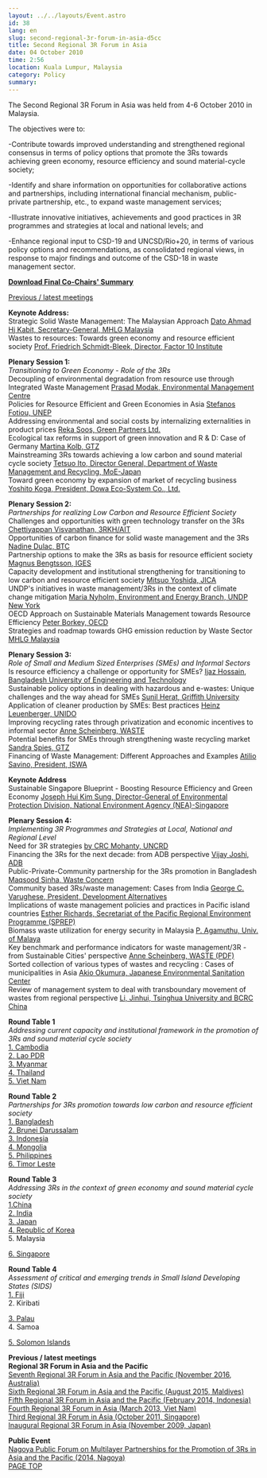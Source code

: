 ```yaml
---
layout: ../../layouts/Event.astro
id: 38
lang: en
slug: second-regional-3r-forum-in-asia-d5cc
title: Second Regional 3R Forum in Asia 
date: 04 October 2010
time: 2:56
location: Kuala Lumpur, Malaysia
category: Policy
summary: 
---
```

The Second Regional 3R Forum in Asia was held from 4-6 October 2010 in Malaysia.   
   
The objectives were to:   
-Contribute towards improved understanding and strengthened regional consensus in terms of policy options that promote the 3Rs towards achieving green economy, resource efficiency and sound material-cycle society;   
-Identify and share information on opportunities for collaborative actions and partnerships, including international financial mechanism, public-private partnership, etc., to expand waste management services;   
-Illustrate innovative initiatives, achievements and good practices in 3R programmes and strategies at local and national levels; and  
-Enhance regional input to CSD-19 and UNCSD/Rio+20, in terms of various policy options and recommendations, as consolidated regional views, in response to major findings and outcome of the CSD-18 in waste management sector.   
   
[**Download Final Co-Chairs' Summary**](/content/documents/3792FINAL_Chair's%20Summary-2nd-3R-Forum-13Oct2010.pdf)   
   
[Previous / latest meetings](#meetings)   
   
**Keynote Address:**   
Strategic Solid Waste Management: The Malaysian Approach  [Dato Ahmad Hj Kabit, Secretary-General, MHLG Malaysia](content/documents/290Day1_Keynote_1_MHLG-Security%20General.pdf)   
Wastes to resources: Towards green economy and resource efficient society  [Prof. Friedrich Schmidt-Bleek, Director, Factor 10 Institute](content/documents/291Day1_Keynote_2_Friedrich_Schmidt.pdf)   
   
**Plenary Session 1:**   
*Transitioning to Green Economy - Role of the 3Rs*    
Decoupling of environmental degradation from resource use through Integrated Waste Management  [Prasad Modak, Environmental Management Centre](content/documents/PS1_01_Prasad_Modak.pdf)   
Policies for Resource Efficient and Green Economies in Asia  [Stefanos Fotiou, UNEP](content/documents/PS1_02_Stefannos_Fotiou.pdf)   
Addressing environmental and social costs by internalizing externalities in product prices  [Reka Soos, Green Partners Ltd.](content/documents/PS1_03_Reka_Soos_rev.pdf)   
Ecological tax reforms in support of green innovation and R & D: Case of Germany  [Martina Kolb, GTZ](content/documents/PS1_04_Martina_Kolb_rev.pdf)   
Mainstreaming 3Rs towards achieving a low carbon and sound material cycle society  [Tetsuo Ito, Director General, Department of Waste Management and Recycling, MoE-Japan](content/documents/PS1_05_Tetsuo_Ito.pdf)   
Toward green economy by expansion of market of recycling business  [Yoshito Koga, President, Dowa Eco-System Co., Ltd.](content/documents/PS1_06_Yoshito_%20Koga.pdf)   
   
**Plenary Session 2:**   
*Partnerships for realizing Low Carbon and Resource Efficient Society*   
Challenges and opportunities with green technology transfer on the 3Rs  [Chettiyappan Visvanathan, 3RKH/AIT](content/documents/PS2_01_Chettiyappan_Visu_rev.pdf)   
Opportunities of carbon finance for solid waste management and the 3Rs  [Nadine Dulac, BTC](content/documents/PS2_02_Nadine_Dulac_rev.pdf)   
Partnership options to make the 3Rs as basis for resource efficient society  [Magnus Bengtsson, IGES](content/documents/PS2_03_Bengtsson.pdf)   
Capacity development and institutional strengthening for transitioning to low carbon and resource efficient society  [Mitsuo Yoshida, JICA](content/documents/PS2_04_Mitsuo_Yoshida.pdf)   
UNDP's initiatives in waste management/3Rs in the context of climate change mitigation  [Maria Nyholm, Environment and Energy Branch, UNDP New York](content/documents/PS2_05_Maria_Nyholm.pdf)   
OECD Approach on Sustainable Materials Management towards Resource Efficiency [Peter Borkey, OECD](content/documents/PS2_06_Peter_Borkey.pdf)   
Strategies and roadmap towards GHG emission reduction by Waste Sector [MHLG Malaysia](content/documents/PS2_07_Nadzri_MHLG.pdf)   
   
**Plenary Session 3:**   
*Role of Small and Medium Sized Enterprises (SMEs) and Informal Sectors*    
Is resource efficiency a challenge or opportunity for SMEs?  [Ijaz Hossain, Bangladesh University of Engineering and Technology](content/documents/PS3_01_Ijaz_Hossain.pdf)   
Sustainable policy options in dealing with hazardous and e-wastes: Unique challenges and the way ahead for SMEs  [Sunil Herat, Griffith University](content/documents/PS3_02_Sunil_Herat.pdf)   
Application of cleaner production by SMEs: Best practices  [Heinz Leuenberger, UNIDO](content/documents/PS3_03_Heinz_Leuenberger_rev.pdf)   
Improving recycling rates through privatization and economic incentives to informal sector  [Anne Scheinberg, WASTE](content/documents/PS3_04_Ann_Scheinberg_rev.pdf)   
Potential benefits for SMEs through strengthening waste recycling market  [Sandra Spies, GTZ](content/documents/PS3_05_Sandra_Spies.pdf)   
Financing of Waste Management: Different Approaches and Examples  [Atilio Savino, President, ISWA](content/documents/PS3_06_Atilio_Savino.pdf)   
   
**Keynote Address**   
Sustainable Singapore Blueprint - Boosting Resource Efficiency and Green Economy  [Joseph Hui Kim Sung, Director-General of Environmental Protection Division, National Environment Agency (NEA)-Singapore](content/documents/Day2_Keynote_Joseph_Hui.pdf)   
   
**Plenary Session 4:**   
*Implementing 3R Programmes and Strategies at Local, National and Regional Level*   
Need for 3R strategies  [by CRC Mohanty, UNCRD](content/documents/PS4_01_CRC_Mohanty.pdf)   
Financing the 3Rs for the next decade: from ADB perspective  [Vijay Joshi, ADB](content/documents/PS4_02_Vijay_Joshi.pdf)   
Public-Private-Community partnership for the 3Rs promotion in Bangladesh  [Maqsood Sinha, Waste Concern](content/documents/PS4_03_Maqsood_Sinha_rev.pdf)   
Community based 3Rs/waste management: Cases from India  [George C. Varughese, President, Development Alternatives](content/documents/PS4_04_George_Varughese.pdf)   
Implications of waste management policies and practices in Pacific island countries  [Esther Richards, Secretariat of the Pacific Regional Environment Programme (SPREP)](content/documents/PS4_05_SPREP_rev.pdf)   
Biomass waste utilization for energy security in Malaysia  [P. Agamuthu, Univ. of Malaya](content/documents/PS4_06_P.Agamuthu-rev.pdf)   
Key benchmark and performance indicators for waste management/3R - from Sustainable Cities' perspective  [Anne Scheinberg, WASTE (PDF)](content/documents/PS4_07_Anne%20Scheinberg.pdf)    
Sorted collection of various types of wastes and recycling : Cases of municipalities in Asia  [Akio Okumura, Japanese Environmental Sanitation Center](content/documents/PS4_08_Akio%20Okumura%20JESC-rev.pdf)   
Review of management system to deal with transboundary movement of wastes from regional perspective  [Li, Jinhui, Tsinghua University and BCRC China](content/documents/PS4_09_Li_Jinhui_rev.pdf)   
   
**Round Table 1**   
*Addressing current capacity and institutional framework in the promotion of 3Rs and sound material cycle society*    
 [1. Cambodia](content/documents/RT1_01_Cambodia.pdf)   
 [2. Lao PDR](content/documents/RT1_02_Lao_PDR.pdf)   
 [3. Myanmar](content/documents/RT1_03_Myanmar.pdf)   
 [4. Thailand](content/documents/RT1_04_Thailand_rev.pdf)   
 [5. Viet Nam](content/documents/RT1_05_Vietnam.pdf)   
   
**Round Table 2**   
*Partnerships for 3Rs promotion towards low carbon and resource efficient society*    
 [1. Bangladesh](content/documents/RT2_01_Bangladesh.pdf)   
 [2. Brunei Darussalam](content/documents/RT2_02_Brunei.pdf)   
 [3. Indonesia](content/documents/RT2_03_Indonesia.pdf)   
 [4. Mongolia](content/documents/RT2_04_Mongolia.pdf)   
 [5. Philippines](content/documents/RT2_05_Philippines.pdf)   
 [6. Timor Leste](content/documents/RT2_06_Timor_Leste.pdf)   
   
**Round Table 3**   
*Addressing 3Rs in the context of green economy and sound material cycle society*    
 [1.China](content/documents/RT3_1_China-rev.pdf)   
 [2. India](content/documents/RT3_02_India.pdf)   
 [3. Japan](content/documents/RT3_03_Japan.pdf)   
 [4. Republic of Korea](content/documents/RT3_04_Korea.pdf)   
5. Malaysia   
 [6. Singapore](content/documents/RT3_06_Singapore.pdf)   
   
**Round Table 4**   
*Assessment of critical and emerging trends in Small Island Developing States (SIDS)*   
 [1. Fiji](content/documents/RT4_01_Fiji.pdf)   
2. Kiribati   
 [3. Palau](content/documents/RT4_03_Palau.pdf)   
4. Samoa   
 [5. Solomon Islands](content/documents/RT4_04_Solomon_Islands.pdf)   
   
**Previous / latest meetings**   
**Regional 3R Forum in Asia and the Pacific**   
[Seventh Regional 3R Forum in Asia and the Pacific (November 2016, Australia)](index.php?page=view&nr=961&type=13&menu=198)   
[Sixth Regional 3R Forum in Asia and the Pacific (August 2015, Maldives)](./index.php?page=view&type=13&nr=905&menu=308)   
[Fifth Regional 3R Forum in Asia and the Pacific (February 2014, Indonesia)](./index.php?page=view&nr=87&type=13&menu=198)   
[Fourth Regional 3R Forum in Asia (March 2013, Viet Nam)](./index.php?page=view&type=13&nr=57&menu=308)   
[Third Regional 3R Forum in Asia (October 2011, Singapore)](./index.php?page=view&type=13&nr=35&menu=308)   
[Inaugural Regional 3R Forum in Asia (November 2009, Japan)](./index.php?page=view&type=13&nr=42&menu=308)   
   
**Public Event**   
[Nagoya Public Forum on Multilayer Partnerships for the Promotion of 3Rs in Asia and the Pacific (2014, Nagoya)](./index.php?page=view&type=13&nr=838&menu=308)   
[PAGE TOP](#top)
